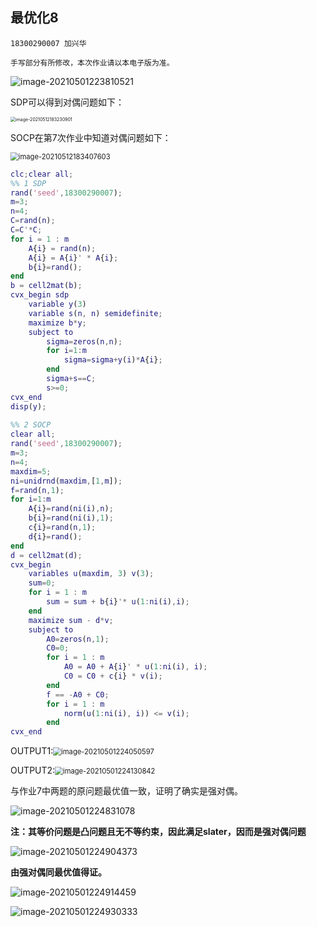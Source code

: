 ## 最优化8

`18300290007 加兴华`

`手写部分有所修改，本次作业请以本电子版为准。`

![image-20210501223810521](../../../Typora%E5%9B%BE%E7%89%87%E7%BC%93%E5%AD%98/image-20210501223810521.png)

SDP可以得到对偶问题如下：

<img src="../../../Typora%E5%9B%BE%E7%89%87%E7%BC%93%E5%AD%98/image-20210512183230901.png" alt="image-20210512183230901" style="zoom: 50%;" />

SOCP在第7次作业中知道对偶问题如下：

<img src="../../../Typora%E5%9B%BE%E7%89%87%E7%BC%93%E5%AD%98/image-20210512183407603.png" alt="image-20210512183407603" style="zoom: 80%;" />

```matlab
clc;clear all;
%% 1 SDP
rand('seed',18300290007);
m=3;
n=4;
C=rand(n);
C=C'*C;
for i = 1 : m
    A{i} = rand(n);
    A{i} = A{i}' * A{i};
    b{i}=rand();
end
b = cell2mat(b);
cvx_begin sdp 
    variable y(3)
    variable s(n, n) semidefinite;
    maximize b*y;
    subject to 
        sigma=zeros(n,n);
        for i=1:m
            sigma=sigma+y(i)*A{i};
        end
        sigma+s==C;
        s>=0;
cvx_end
disp(y);
            
%% 2 SOCP
clear all;
rand('seed',18300290007);
m=3;
n=4;
maxdim=5;
ni=unidrnd(maxdim,[1,m]);
f=rand(n,1);
for i=1:m
    A{i}=rand(ni(i),n);
    b{i}=rand(ni(i),1);
    c{i}=rand(n,1);
    d{i}=rand();
end
d = cell2mat(d);
cvx_begin 
    variables u(maxdim, 3) v(3);
    sum=0;
    for i = 1 : m
        sum = sum + b{i}'* u(1:ni(i),i);
    end
    maximize sum - d*v;
    subject to
        A0=zeros(n,1);
        C0=0;
        for i = 1 : m
            A0 = A0 + A{i}' * u(1:ni(i), i);
            C0 = C0 + c{i} * v(i);
        end
        f == -A0 + C0;
        for i = 1 : m
            norm(u(1:ni(i), i)) <= v(i);
        end
cvx_end

```

OUTPUT1:<img src="../../../Typora%E5%9B%BE%E7%89%87%E7%BC%93%E5%AD%98/image-20210501224050597.png" alt="image-20210501224050597" style="zoom: 80%;" />



OUTPUT2:<img src="../../../Typora%E5%9B%BE%E7%89%87%E7%BC%93%E5%AD%98/image-20210501224130842.png" alt="image-20210501224130842" style="zoom: 80%;" />

与作业7中两题的原问题最优值一致，证明了确实是强对偶。



![image-20210501224831078](../../../Typora%E5%9B%BE%E7%89%87%E7%BC%93%E5%AD%98/image-20210501224831078.png)

**注：其等价问题是凸问题且无不等约束，因此满足slater，因而是强对偶问题**

![image-20210501224904373](../../../Typora%E5%9B%BE%E7%89%87%E7%BC%93%E5%AD%98/image-20210501224904373.png)

**由强对偶同最优值得证。**



![image-20210501224914459](../../../Typora%E5%9B%BE%E7%89%87%E7%BC%93%E5%AD%98/image-20210501224914459.png)

![image-20210501224930333](../../../Typora%E5%9B%BE%E7%89%87%E7%BC%93%E5%AD%98/image-20210501224930333.png)

